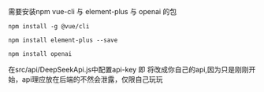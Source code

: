 

需要安装npm vue-cli 与 element-plus 与 openai 的包

``
npm install -g @vue/cli
``

``
npm install element-plus --save
``

``
npm install openai
``

在src/api/DeepSeekApi.js中配置api-key
即 将<api-key>改成你自己的api,因为只是刚刚开始，api理应放在后端的不然会泄露，仅限自己玩玩